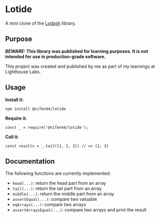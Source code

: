 # Lotide

A mini clone of the [Lodash](https://lodash.com) library.

## Purpose

**_BEWARE:_ This library was published for learning purposes. It is _not_ intended for use in production-grade software.**

This project was created and published by me as part of my learnings at Lighthouse Labs. 

## Usage

**Install it:**

`npm install @nifen44/lotide`

**Require it:**

`const _ = require('@nifen44/lotide');`

**Call it:**

`const results = _.tail([1, 2, 3]) // => [2, 3]`

## Documentation

The following functions are currently implemented:

* `head(...)`: return the head part from an array
* `tail(...)`: return the tail part from an array
* `middle(...)`: return the middle part from an array
* `assertEqual(...)`: compare two valuable
* `eqArrays(...)`: compare two arrays
* `assertArraysEqual(...)`: compare two arrays and print the result